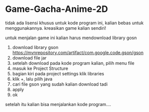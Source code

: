# Game-Gacha-Anime-2D
tidak ada lisensi khusus untuk kode program ini, kalian bebas untuk menggunakannya. kreasikan game kalian sendiri!

untuk menjalan game ini kalian harus mendownload library gosn
1. download library gson https://mvnrepository.com/artifact/com.google.code.gson/gson
2. download file jar
3. setelah download pada kode program kalian, pilih menu file
4. masuk ke Project Structure
5. bagian kiri pada project settings klik libraries
6. klik +, lalu pilih java
7. cari file gson yang sudah kalian download tadi
8. apply
9. ok

setelah itu kalian bisa menjalankan kode program....
